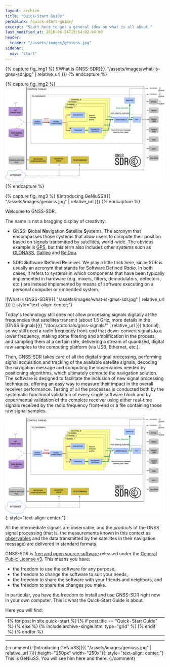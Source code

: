 ```yaml
---
layout: archive
title: "Quick-Start Guide"
permalink: /quick-start-guide/
excerpt: "Start here to get a general idea on what is all about."
last_modified_at: 2016-06-24T15:54:02-04:00
header:
  teaser: "/assets/images/geniuss.jpg"
sidebar:
  nav: "start"
---
```



{% capture fig_img1 %}
  ![What is GNSS-SDR]({{ "/assets/images/what-is-gnss-sdr.jpg" | relative_url }})
{% endcapture %}

{% capture fig_img2 %}
  <span class="invert-colors">![General block diagram](https://raw.githubusercontent.com/gnss-sdr/gnss-sdr/next/docs/doxygen/images/GeneralBlockDiagram.png)</span>
{% endcapture %}

{% capture fig_img3 %}
  ![Introducing GeNiuSS]({{ "/assets/images/geniuss.jpg" | relative_url }})
{% endcapture %}


Welcome to GNSS-SDR.

The name is not a bragging display of creativity:

 * GNSS: **G**lobal **N**avigation **S**atellite **S**ystems. The acronym that encompasses those systems that allow users to compute their position based on signals transmitted by satellites, world-wide. The obvious example is [GPS](https://www.gps.gov/), but this term also includes other systems such as [GLONASS](https://www.glonass-iac.ru/en/), [Galileo](https://ec.europa.eu/growth/sectors/space/galileo/) and [BeiDou](http://en.beidou.gov.cn/).

 * SDR: **S**oftware **D**efined **R**eceiver. We play a little trick here, since SDR is usually an acronym that stands for Software Defined _Radio_. In both cases, it refers to systems in which components that have been typically implemented in hardware (e.g. mixers, filters, demodulators, detectors, etc.) are instead implemented by means of software executing on a personal computer or embedded system.

![What is GNSS-SDR]({{ "/assets/images/what-is-gnss-sdr.jpg" | relative_url }})
{: style="text-align: center;"}

Today's technology still does not allow processing signals digitally at the frequencies that satellites transmit (about 1.5 GHz, more details in the [GNSS Signals]({{ "/docs/tutorials/gnss-signals/" | relative_url }}) tutorial), so we still need a radio frequency front-end that down-convert signals to a lower frequency, making some filtering and amplification in the process, and sampling them at a certain rate, delivering a stream of quantized, digital raw samples to the computing platform (via USB, Ethernet, etc.).

Then, GNSS-SDR takes care of all the digital signal processing, performing signal acquisition and tracking of the available satellite signals, decoding the navigation message and computing the observables needed by positioning algorithms, which ultimately compute the navigation solution. The software is designed to facilitate the inclusion of new signal processing techniques, offering an easy way to measure their impact in the overall receiver performance. Testing of all the processes is conducted both by the systematic functional validation of every single software block and by experimental validation of the complete receiver using either real-time signals received by the radio frequency front-end or a file containing those raw signal samples.


<span class="invert-colors">![General Block Diagram](https://raw.githubusercontent.com/gnss-sdr/gnss-sdr/next/docs/doxygen/images/GeneralBlockDiagram.png)</span>
{: style="text-align: center;"}

All the intermediate signals are observable, and the _products_ of the GNSS signal processing (that is, the measurements known in this context as [observables](https://gssc.esa.int/navipedia//index.php/GNSS_Basic_Observables) and the data transmitted by the satellites in their navigation message) are delivered in standard formats.

GNSS-SDR is [free and open source software](https://en.unesco.org/freeandopensourcesoftware) released under the [General Public License v3](https://www.gnu.org/licenses/gpl-3.0.html). This means you have:

 * the freedom to use the software for any purpose,
 * the freedom to change the software to suit your needs,
 * the freedom to share the software with your friends and neighbors, and
 * the freedom to share the changes you make.

In particular, you have the freedom to install and use GNSS-SDR right now in your own computer. This is what the Quick-Start Guide is about.

Here you will find:

<table> <tr> <td class="gridtable">
<div class="grid__wrapper">
  {% for post in site.quick-start %}
    {% if post.title == "Quick-Start Guide" %} {% else %}
      {% include archive-single.html type="grid" %}
    {% endif %}
  {% endfor %}
</div>
</td></tr></table>


---

<link rel="prerender" href="{{ "/requirements/" | relative_url }}" />
<link rel="prerender" href="{{ "/build-and-install/" | relative_url }}" />
<link rel="prerender" href="{{ "/my-first-fix/" | relative_url }}" />

{::comment}
![Introducing GeNiuSS]({{ "/assets/images/geniuss.jpg" | relative_url }}){:height="250px" width="250x"}{: style="text-align: center;"}
This is GeNiuSS. You will see him here and there.
{:/comment}
